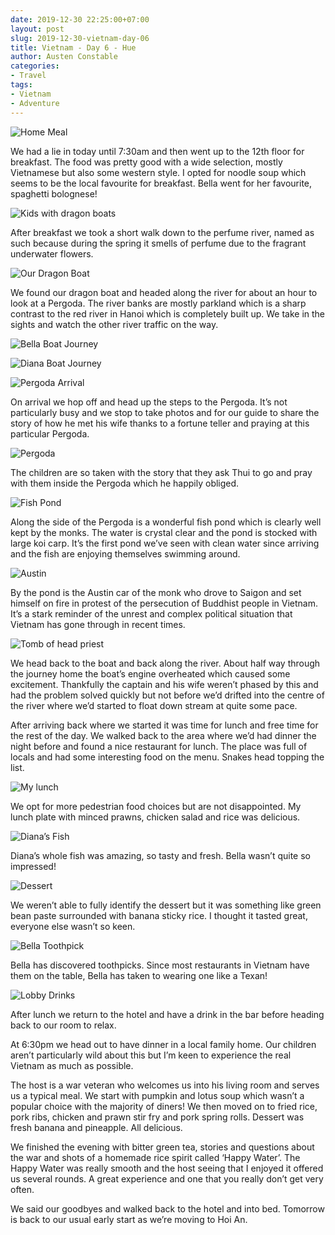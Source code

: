 ```yaml
---
date: 2019-12-30 22:25:00+07:00
layout: post
slug: 2019-12-30-vietnam-day-06
title: Vietnam - Day 6 - Hue
author: Austen Constable
categories:
- Travel
tags:
- Vietnam
- Adventure
---
```


![Home Meal](../images/2019/12/2019-12-30-IMG_5877.jpeg)

We had a lie in today until 7:30am and then went up to the 12th floor for breakfast. The food was pretty good with a wide selection, mostly Vietnamese but also some western style. I opted for noodle soup which seems to be the local favourite for breakfast. Bella went for her favourite, spaghetti bolognese!

![Kids with dragon boats](../images/2019/12/2019-12-30-DSCF2688.jpeg)

After breakfast we took a short walk down to the perfume river, named as such because during the spring it smells of perfume due to the fragrant underwater flowers.

![Our Dragon Boat](../images/2019/12/2019-12-30-IMG_5850.jpeg)

We found our dragon boat and headed along the river for about an hour to look at a Pergoda. The river banks are mostly parkland which is a sharp contrast to the red river in Hanoi which is completely built up. 
We take in the sights and watch the other river traffic on the way. 

![Bella Boat Journey](../images/2019/12/2019-12-30-DSCF2696.jpeg)

![Diana Boat Journey](../images/2019/12/2019-12-30-DSCF2698.jpeg)

![Pergoda Arrival](../images/2019/12/2019-12-30-DSCF2713.jpeg)

On arrival we hop off and head up the steps to the Pergoda. It’s not particularly busy and we stop to take photos and for our guide to share the story of how he met his wife thanks to a fortune teller and praying at this particular Pergoda. 

![Pergoda](../images/2019/12/2019-12-30-DSCF2721.jpeg)

The children are so taken with the story that they ask Thui to go and pray with them inside the Pergoda which he happily obliged. 

![Fish Pond](../images/2019/12/2019-12-30-DSCF2734.jpeg)

Along the side of the Pergoda is a wonderful fish pond which is clearly well kept by the monks. The water is crystal clear and the pond is stocked with large koi carp. It’s the first pond we’ve seen with clean water since arriving and the fish are enjoying themselves swimming around. 

![Austin](../images/2019/12/2019-12-30-DSCF2739.jpeg)

By the pond is the Austin car of the monk who drove to Saigon and set himself on fire in protest of the persecution of Buddhist people in Vietnam. It’s a stark reminder of the unrest and complex political situation that Vietnam has gone through in recent times. 

![Tomb of head priest](../images/2019/12/2019-12-30-DSCF2741.jpeg)

We head back to the boat and back along the river. About half way through the journey home the boat’s engine overheated which caused some excitement. Thankfully the captain and his wife weren’t phased by this and had the problem solved quickly but not before we’d drifted into the centre of the river where we’d started to float down stream at quite some pace.

After arriving back where we started it was time for lunch and free time for the rest of the day. We walked back to the area where we’d had dinner the night before and found a nice restaurant for lunch. The place was full of locals and had some interesting food on the menu. Snakes head topping the list. 

![My lunch](../images/2019/12/2019-12-30-IMG_5856.jpeg)

We opt for more pedestrian food choices but are not disappointed. My lunch plate with minced prawns, chicken salad and rice was delicious.

![Diana’s Fish](../images/2019/12/2019-12-30-IMG_5857.jpeg)

Diana’s whole fish was amazing, so tasty and fresh. Bella wasn’t quite so impressed!

![Dessert](../images/2019/12/2019-12-30-IMG_5861.jpeg)

We weren’t able to fully identify the dessert but it was something like green bean paste surrounded with banana sticky rice. I thought it tasted great, everyone else wasn’t so keen. 

![Bella Toothpick](../images/2019/12/2019-12-30-IMG_5868.jpeg)

Bella has discovered toothpicks. Since  most restaurants in Vietnam have them on the table, Bella has taken to wearing one like a Texan!

![Lobby Drinks](../images/2019/12/2019-12-30-IMG_2164.jpeg)

After lunch we return to the hotel and have a drink in the bar before heading back to our room to relax. 

At 6:30pm we head out to have dinner in a local family home. Our children aren’t particularly wild about this but I’m keen to experience the real Vietnam as much as possible. 

The host is a war veteran who welcomes us into his living room and serves us a typical meal. We start with pumpkin and lotus soup which wasn’t a popular choice with the majority of diners! We then moved on to fried rice, pork ribs, chicken and prawn stir fry and pork spring rolls. Dessert was fresh banana and pineapple. All delicious. 

We finished the evening with bitter green tea, stories and questions about the war and shots of a homemade rice spirit called ‘Happy Water’. The Happy Water was really smooth and the host seeing that I enjoyed it offered us several rounds. A great experience and one that you really don’t get very often. 

We said our goodbyes and walked back to the hotel and into bed. Tomorrow is back to our usual early start as we’re moving to Hoi An. 
